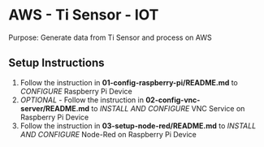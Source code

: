 # AWS - Ti Sensor - IOT
Purpose: Generate data from Ti Sensor and process on AWS

## Setup Instructions
1. Follow the instruction in **01-config-raspberry-pi/README.md** to *CONFIGURE* Raspberry Pi Device
2. *OPTIONAL* - Follow the instruction in **02-config-vnc-server/README.md** to *INSTALL AND CONFIGURE* VNC Service on Raspberry Pi Device
3. Follow the instruction in **03-setup-node-red/README.md** to *INSTALL AND CONFIGURE* Node-Red on Raspberry Pi Device